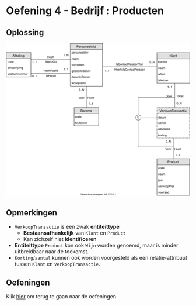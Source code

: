 # Oefening 4 - Bedrijf : Producten
## Oplossing
<img src="./exercise-4.svg">

## Opmerkingen
- `VerkoopTransactie` is een zwak **entiteittype**
    - **Bestaansafhankelijk** van `Klant` en `Product`
    - Kan zichzelf niet **identificeren**
- **Entiteittype** `Product` kon ook `Wijn` worden genoemd, maar is minder uitbreidbaar naar de toekomst.
- `Korting`/`aantal` kunnen ook worden voorgesteld als een relatie-attribuut tussen `Klant` en `VerkoopTransactie`.

## Oefeningen
Klik [hier](../exercises.md) om terug te gaan naar de oefeningen.
